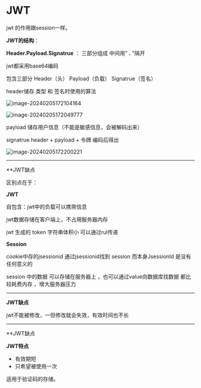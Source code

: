# JWT

jwt 的作用跟session一样。

**JWT的结构**：

**Header.Payload.Signatrue** ： 三部分组成 中间用" **.** "隔开

jwt都采用base64编码

包含三部分 Header（头） Payload（负载） Signatrue（签名）

header储存 类型 和 签名时使用的算法

![image-20240205172104164](C:\Users\geekyang\AppData\Roaming\Typora\typora-user-images\image-20240205172104164.png)

![image-20240205172049777](C:\Users\geekyang\AppData\Roaming\Typora\typora-user-images\image-20240205172049777.png)

payload 储存用户信息（不能是敏感信息，会被解码出来）

signatrue  header + payload + 令牌 编码后得出  

![image-20240205172200221](C:\Users\geekyang\AppData\Roaming\Typora\typora-user-images\image-20240205172200221.png)

----------------------------------------------------------------------------------------------------------------------------------------------------------

**JWT缺点

区别点在于：

**JWT**

自包含：jwt中的负载可以携带信息

jwt数据存储在客户端上，不占用服务器内存

jwt 生成的 token 字符串体积小 可以通过rul传递

**Session**

cookie中存的jsessionid 通过jsessionid找到 session 而本身JsessionId 是没有任何意义的

session 中的数据 可以存储在服务器上 ，也可以通过value向数据库找数据 都比较耗费内存 ，增大服务器压力 

----------------------------------------------------------------------------------------------------------------------------------------------------------

**JWT缺点**

jwt不能被修改，一但修改就会失效，有效时间也不长

----------------------------------------------------------------------------------------------------------------------------------------------------------

**JWT缺点

**JWT特点**

- 有效期短
- 只希望被使用一次

适用于验证码的存储。





